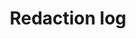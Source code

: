 ---
override:tags: []
layout: collection
title: Redaction log
description: A tool to log redactions made to CPS cases
pagination:
  data: collections.redaction-log
  reverse: true
  size: 50
permalink: "redaction-log/{% if pagination.pageNumber > 0 %}page/{{ pagination.pageNumber + 1 }}{% endif %}/"
eleventyComputed:
  eleventyNavigation:
    key: redaction-log
    excerpt: "{{ description }}"
    parent: home
---